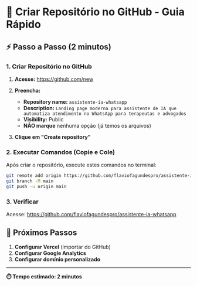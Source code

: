# 🚀 Criar Repositório no GitHub - Guia Rápido

## ⚡ Passo a Passo (2 minutos)

### 1. Criar Repositório no GitHub

1. **Acesse:** https://github.com/new
2. **Preencha:**
   - **Repository name:** `assistente-ia-whatsapp`
   - **Description:** `Landing page moderna para assistente de IA que automatiza atendimento no WhatsApp para terapeutas e advogados`
   - **Visibility:** Public
   - **NÃO marque** nenhuma opção (já temos os arquivos)

3. **Clique em "Create repository"**

### 2. Executar Comandos (Copie e Cole)

Após criar o repositório, execute estes comandos no terminal:

```bash
git remote add origin https://github.com/flaviofagundespro/assistente-ia-whatsapp.git
git branch -M main
git push -u origin main
```

### 3. Verificar

Acesse: https://github.com/flaviofagundespro/assistente-ia-whatsapp

## 🎯 Próximos Passos

1. **Configurar Vercel** (importar do GitHub)
2. **Configurar Google Analytics**
3. **Configurar domínio personalizado**

---

**⏱️ Tempo estimado: 2 minutos** 